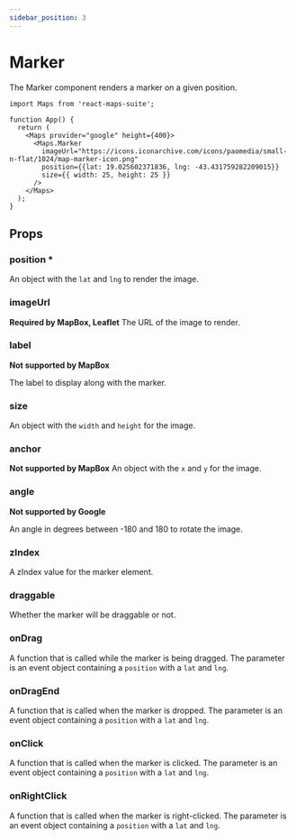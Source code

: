```yaml
---
sidebar_position: 3
---
```


# Marker

The Marker component renders a marker on a given position.

```tsx
import Maps from 'react-maps-suite';

function App() {
  return (
    <Maps provider="google" height={400}>
      <Maps.Marker
        imageUrl="https://icons.iconarchive.com/icons/paomedia/small-n-flat/1024/map-marker-icon.png"
        position={{lat: 19.025602371836, lng: -43.431759282209015}}
        size={{ width: 25, height: 25 }}
      />
    </Maps>
  );
}
```

## Props

### position *
An object with the `lat` and `lng` to render the image.

### imageUrl
**Required by MapBox, Leaflet**
The URL of the image to render.

### label
**Not supported by MapBox**

The label to display along with the marker.

### size
An object with the `width` and `height` for the image.

### anchor
**Not supported by MapBox**
An object with the `x` and `y` for the image.

### angle
**Not supported by Google**

An angle in degrees between -180 and 180 to rotate the image. 

### zIndex
A zIndex value for the marker element.

### draggable
Whether the marker will be draggable or not.

### onDrag
A function that is called while the marker is being dragged. The parameter is an event object containing a `position` with a `lat` and `lng`.

### onDragEnd
A function that is called when the marker is dropped. The parameter is an event object containing a `position` with a `lat` and `lng`.

### onClick
A function that is called when the marker is clicked. The parameter is an event object containing a `position` with a `lat` and `lng`.

### onRightClick
A function that is called when the marker is right-clicked. The parameter is an event object containing a `position` with a `lat` and `lng`.

